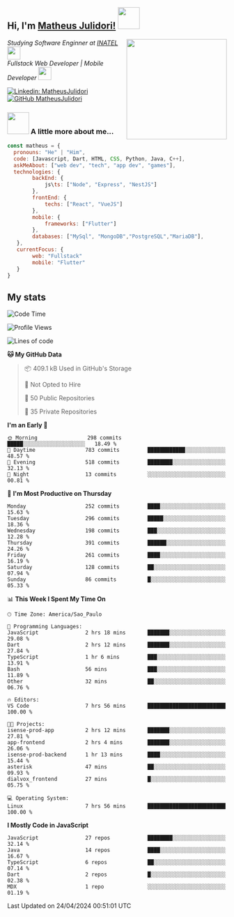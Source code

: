 <h2> Hi, I'm <a href="https://matheusjulidori.github.io" target="_blank">Matheus Julidori!</a> <img src="https://media.giphy.com/media/12oufCB0MyZ1Go/giphy.gif" width="50"></h2>
<img align='right' src="https://media.giphy.com/media/3oKIPnAiaMCws8nOsE/giphy.gif" width="230" height="auto">
<p><em>Studying Software Enginner at <a href="http://www.inatel.br" target="_blank">INATEL</a><img src="https://media.giphy.com/media/fYSnHlufseco8Fh93Z/giphy.gif" width="30"></br>
  Fullstack Web Developer | Mobile Developer <img src="https://media.giphy.com/media/WUlplcMpOCEmTGBtBW/giphy.gif" width="30">
</em></p>

[![Linkedin: MatheusJulidori](https://img.shields.io/badge/-MatheusJulidori-blue?style=flat-square&logo=Linkedin&logoColor=white&link=https://www.linkedin.com/in/MatheusJulidori/)](https://www.linkedin.com/in/MatheusJulidori/)
[![GitHub MatheusJulidori](https://img.shields.io/github/followers/matheusjulidori?label=follow&style=social)](https://github.com/MatheusJulidori)


### <img src="https://media.giphy.com/media/VgCDAzcKvsR6OM0uWg/giphy.gif" width="50"> A little more about me...  

```javascript
const matheus = {
  pronouns: "He" | "Him",
  code: [Javascript, Dart, HTML, CSS, Python, Java, C++],
  askMeAbout: ["web dev", "tech", "app dev", "games"],
  technologies: {
        backEnd: {
            js\ts: ["Node", "Express", "NestJS"]
        },
        frontEnd: {
            techs: ["React", "VueJS"]
        },
        mobile: {
            frameworks: ["Flutter"]
        },
        databases: ["MySql", "MongoDB","PostgreSQL","MariaDB"],
   },
   currentFocus: {
        web: "Fullstack"
        mobile: "Flutter"
   }
}
```
<h2>My stats</h2>

<!--START_SECTION:waka-->
![Code Time](http://img.shields.io/badge/Code%20Time-580%20hrs%2056%20mins-blue)

![Profile Views](http://img.shields.io/badge/Profile%20Views-0-blue)

![Lines of code](https://img.shields.io/badge/From%20Hello%20World%20I%27ve%20Written-6.6%20million%20lines%20of%20code-blue)

**🐱 My GitHub Data** 

> 📦 409.1 kB Used in GitHub's Storage 
 > 
> 🚫 Not Opted to Hire
 > 
> 📜 50 Public Repositories 
 > 
> 🔑 35 Private Repositories 
 > 
**I'm an Early 🐤** 

```text
🌞 Morning                298 commits         █████░░░░░░░░░░░░░░░░░░░░   18.49 % 
🌆 Daytime                783 commits         ████████████░░░░░░░░░░░░░   48.57 % 
🌃 Evening                518 commits         ████████░░░░░░░░░░░░░░░░░   32.13 % 
🌙 Night                  13 commits          ░░░░░░░░░░░░░░░░░░░░░░░░░   00.81 % 
```
📅 **I'm Most Productive on Thursday** 

```text
Monday                   252 commits         ████░░░░░░░░░░░░░░░░░░░░░   15.63 % 
Tuesday                  296 commits         █████░░░░░░░░░░░░░░░░░░░░   18.36 % 
Wednesday                198 commits         ███░░░░░░░░░░░░░░░░░░░░░░   12.28 % 
Thursday                 391 commits         ██████░░░░░░░░░░░░░░░░░░░   24.26 % 
Friday                   261 commits         ████░░░░░░░░░░░░░░░░░░░░░   16.19 % 
Saturday                 128 commits         ██░░░░░░░░░░░░░░░░░░░░░░░   07.94 % 
Sunday                   86 commits          █░░░░░░░░░░░░░░░░░░░░░░░░   05.33 % 
```


📊 **This Week I Spent My Time On** 

```text
🕑︎ Time Zone: America/Sao_Paulo

💬 Programming Languages: 
JavaScript               2 hrs 18 mins       ███████░░░░░░░░░░░░░░░░░░   29.08 % 
Dart                     2 hrs 12 mins       ███████░░░░░░░░░░░░░░░░░░   27.84 % 
TypeScript               1 hr 6 mins         ███░░░░░░░░░░░░░░░░░░░░░░   13.91 % 
Bash                     56 mins             ███░░░░░░░░░░░░░░░░░░░░░░   11.89 % 
Other                    32 mins             ██░░░░░░░░░░░░░░░░░░░░░░░   06.76 % 

🔥 Editors: 
VS Code                  7 hrs 56 mins       █████████████████████████   100.00 % 

🐱‍💻 Projects: 
isense-prod-app          2 hrs 12 mins       ███████░░░░░░░░░░░░░░░░░░   27.81 % 
app-frontend             2 hrs 4 mins        ███████░░░░░░░░░░░░░░░░░░   26.06 % 
isense-prod-backend      1 hr 13 mins        ████░░░░░░░░░░░░░░░░░░░░░   15.44 % 
asterisk                 47 mins             ██░░░░░░░░░░░░░░░░░░░░░░░   09.93 % 
dialvox_frontend         27 mins             █░░░░░░░░░░░░░░░░░░░░░░░░   05.75 % 

💻 Operating System: 
Linux                    7 hrs 56 mins       █████████████████████████   100.00 % 
```

**I Mostly Code in JavaScript** 

```text
JavaScript               27 repos            ████████░░░░░░░░░░░░░░░░░   32.14 % 
Java                     14 repos            ████░░░░░░░░░░░░░░░░░░░░░   16.67 % 
TypeScript               6 repos             ██░░░░░░░░░░░░░░░░░░░░░░░   07.14 % 
Dart                     2 repos             █░░░░░░░░░░░░░░░░░░░░░░░░   02.38 % 
MDX                      1 repo              ░░░░░░░░░░░░░░░░░░░░░░░░░   01.19 % 
```




 Last Updated on 24/04/2024 00:51:01 UTC
<!--END_SECTION:waka-->
